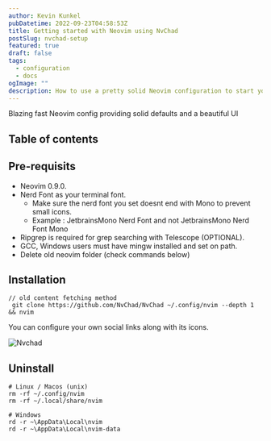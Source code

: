 ```yaml
---
author: Kevin Kunkel
pubDatetime: 2022-09-23T04:58:53Z
title: Getting started with Neovim using NvChad
postSlug: nvchad-setup
featured: true
draft: false
tags:
  - configuration
  - docs
ogImage: ""
description: How to use a pretty solid Neovim configuration to start your journey.
---
```


Blazing fast Neovim config providing solid defaults and a beautiful UI

## Table of contents

## Pre-requisits

* Neovim 0.9.0.
* Nerd Font as your terminal font.
  * Make sure the nerd font you set doesnt end with Mono to prevent small icons.
  * Example : JetbrainsMono Nerd Font and not JetbrainsMono Nerd Font Mono
* Ripgrep is required for grep searching with Telescope (OPTIONAL).
* GCC, Windows users must have mingw installed and set on path.
* Delete old neovim folder (check commands below)

## Installation

```shell
// old content fetching method
 git clone https://github.com/NvChad/NvChad ~/.config/nvim --depth 1 && nvim
```

You can configure your own social links along with its icons.

![Nvchad](/assets/nvchad.webp)


## Uninstall

```shell
# Linux / Macos (unix)
rm -rf ~/.config/nvim
rm -rf ~/.local/share/nvim

# Windows
rd -r ~\AppData\Local\nvim
rd -r ~\AppData\Local\nvim-data
```